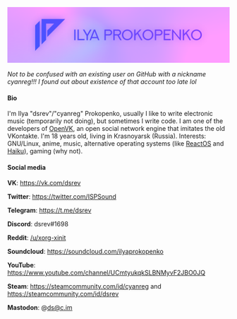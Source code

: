 ![My logo](logo.png)

_Not to be confused with an existing user on GitHub with a nickname cyanreg!!! I found out about existence of that account too late lol_

#### Bio

I'm Ilya "dsrev"/"cyanreg" Prokopenko, usually I like to write electronic music (temporarily not doing), but sometimes I write code. I am one of the developers of [OpenVK](https://github.com/openvk/openvk), an open social network engine that imitates the old VKontakte. I'm 18 years old, living in Krasnoyarsk (Russia). Interests: GNU/Linux, anime, music, alternative operating systems (like [ReactOS](https://reactos.org/) and [Haiku](https://www.haiku-os.org/)), gaming (why not).

#### Social media

**VK**: https://vk.com/dsrev

**Twitter**: https://twitter.com/ISPSound

**Telegram**: https://t.me/dsrev

**Discord**: dsrev#1698

**Reddit**: [/u/xorg-xinit](https://reddit.com/u/xorg-xinit/)

**Soundcloud**: https://soundcloud.com/ilyaprokopenko

**YouTube**: https://www.youtube.com/channel/UCmtyukqkSLBNMyvF2JBO0JQ

**Steam**: https://steamcommunity.com/id/cyanreg and https://steamcommunity.com/id/dsrev

**Mastodon**: @ds@c.im
